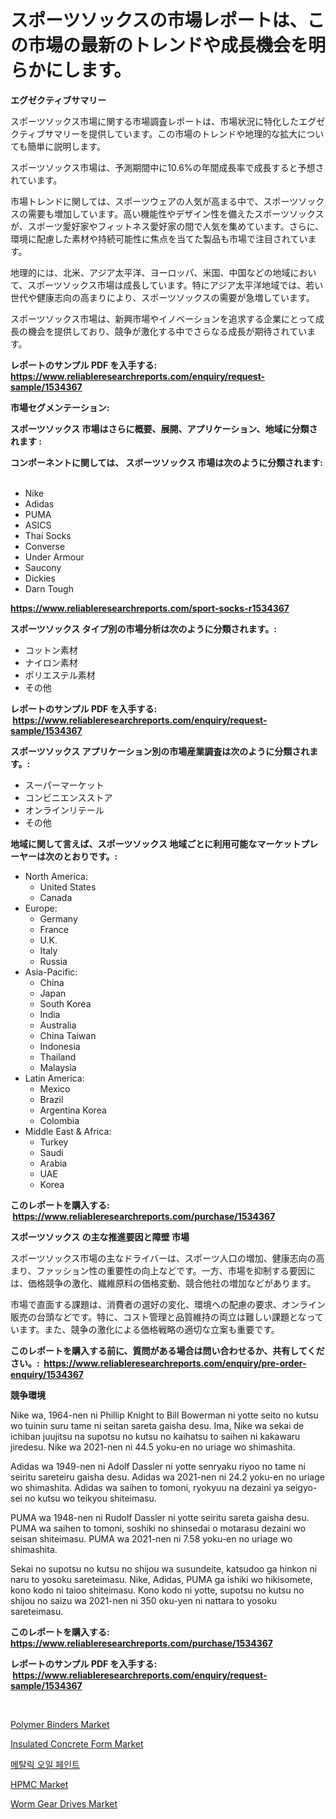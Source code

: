 <p><h1>スポーツソックスの市場レポートは、この市場の最新のトレンドや成長機会を明らかにします。</h1></p><p><strong>エグゼクティブサマリー</strong></p>
<p><p>スポーツソックス市場に関する市場調査レポートは、市場状況に特化したエグゼクティブサマリーを提供しています。この市場のトレンドや地理的な拡大についても簡単に説明します。 </p><p>スポーツソックス市場は、予測期間中に10.6%の年間成長率で成長すると予想されています。</p><p>市場トレンドに関しては、スポーツウェアの人気が高まる中で、スポーツソックスの需要も増加しています。高い機能性やデザイン性を備えたスポーツソックスが、スポーツ愛好家やフィットネス愛好家の間で人気を集めています。さらに、環境に配慮した素材や持続可能性に焦点を当てた製品も市場で注目されています。</p><p>地理的には、北米、アジア太平洋、ヨーロッパ、米国、中国などの地域において、スポーツソックス市場は成長しています。特にアジア太平洋地域では、若い世代や健康志向の高まりにより、スポーツソックスの需要が急増しています。</p><p>スポーツソックス市場は、新興市場やイノベーションを追求する企業にとって成長の機会を提供しており、競争が激化する中でさらなる成長が期待されています。</p></p>
<p><strong>レポートのサンプル PDF を入手する: <a href="https://www.reliableresearchreports.com/enquiry/request-sample/1534367">https://www.reliableresearchreports.com/enquiry/request-sample/1534367</a></strong></p>
<p><strong>市場セグメンテーション:</strong></p>
<p><strong> スポーツソックス 市場はさらに概要、展開、アプリケーション、地域に分類されます :</strong></p>
<p><strong>コンポーネントに関しては、 スポーツソックス 市場は次のように分類されます: &nbsp;</strong></p>
<p><ul><li>Nike</li><li>Adidas</li><li>PUMA</li><li>ASICS</li><li>Thai Socks</li><li>Converse</li><li>Under Armour</li><li>Saucony</li><li>Dickies</li><li>Darn Tough</li></ul></p>
<p><strong><a href="https://www.reliableresearchreports.com/sport-socks-r1534367">https://www.reliableresearchreports.com/sport-socks-r1534367</a></strong></p>
<p><strong> スポーツソックス タイプ別の市場分析は次のように分類されます。:</strong></p>
<p><ul><li>コットン素材</li><li>ナイロン素材</li><li>ポリエステル素材</li><li>その他</li></ul></p>
<p><strong>レポートのサンプル PDF を入手する: &nbsp;<a href="https://www.reliableresearchreports.com/enquiry/request-sample/1534367">https://www.reliableresearchreports.com/enquiry/request-sample/1534367</a></strong></p>
<p><strong> スポーツソックス アプリケーション別の市場産業調査は次のように分類されます。:</strong></p>
<p><ul><li>スーパーマーケット</li><li>コンビニエンスストア</li><li>オンラインリテール</li><li>その他</li></ul></p>
<p><strong>地域に関して言えば、スポーツソックス 地域ごとに利用可能なマーケットプレーヤーは次のとおりです。:</strong></p>
<p><ul>
    <li>
        North America:
        <ul>
            <li>United States</li>
            <li>Canada</li>
        </ul>
    </li>
    <li>
        Europe:
        <ul>
            <li>Germany</li>
            <li>France</li>
            <li>U.K.</li>
            <li>Italy</li>
            <li>Russia</li>
        </ul>
    </li>
    <li>
        Asia-Pacific:
        <ul>
            <li>China</li>
            <li>Japan</li>
            <li>South Korea</li>
            <li>India</li>
            <li>Australia</li>
            <li>China Taiwan</li>
            <li>Indonesia</li>
            <li>Thailand</li>
            <li>Malaysia</li>
        </ul>
    </li>
    <li>
        Latin America:
        <ul>
            <li>Mexico</li>
            <li>Brazil</li>
            <li>Argentina Korea</li>
            <li>Colombia</li>
        </ul>
    </li>
    <li>
        Middle East & Africa:
        <ul>
            <li>Turkey</li>
            <li>Saudi</li>
            <li>Arabia</li>
            <li>UAE</li>
            <li>Korea</li>
        </ul>
    </li>
    </ul></p>
<p><strong>このレポートを購入する: &nbsp;<a href="https://www.reliableresearchreports.com/purchase/1534367">https://www.reliableresearchreports.com/purchase/1534367</a></strong></p>
<p><strong>スポーツソックス の主な推進要因と障壁 市場</strong></p>
<p><p>スポーツソックス市場の主なドライバーは、スポーツ人口の増加、健康志向の高まり、ファッション性の重要性の向上などです。一方、市場を抑制する要因には、価格競争の激化、繊維原料の価格変動、競合他社の増加などがあります。</p><p>市場で直面する課題は、消費者の選好の変化、環境への配慮の要求、オンライン販売の台頭などです。特に、コスト管理と品質維持の両立は難しい課題となっています。また、競争の激化による価格戦略の適切な立案も重要です。</p></p>
<p><strong>このレポートを購入する前に、質問がある場合は問い合わせるか、共有してください。:&nbsp; <a href="https://www.reliableresearchreports.com/enquiry/pre-order-enquiry/1534367">https://www.reliableresearchreports.com/enquiry/pre-order-enquiry/1534367</a></strong></p>
<p><strong>競争環境</strong></p>
<p><p>Nike wa, 1964-nen ni Phillip Knight to Bill Bowerman ni yotte seito no kutsu wo tuinin suru tame ni seitan sareta gaisha desu. Ima, Nike wa sekai de ichiban juujitsu na supotsu no kutsu no kaihatsu to saihen ni kakawaru jiredesu. Nike wa 2021-nen ni 44.5 yoku-en no uriage wo shimashita.</p><p>Adidas wa 1949-nen ni Adolf Dassler ni yotte senryaku riyoo no tame ni seiritu sareteiru gaisha desu. Adidas wa 2021-nen ni 24.2 yoku-en no uriage wo shimashita. Adidas wa saihen to tomoni, ryokyuu na dezaini ya seigyo-sei no kutsu wo teikyou shiteimasu.</p><p>PUMA wa 1948-nen ni Rudolf Dassler ni yotte seiritu sareta gaisha desu. PUMA wa saihen to tomoni, soshiki no shinsedai o motarasu dezaini wo seisan shiteimasu. PUMA wa 2021-nen ni 7.58 yoku-en no uriage wo shimashita.</p><p>Sekai no supotsu no kutsu no shijou wa susundeite, katsudoo ga hinkon ni naru to yosoku sareteimasu. Nike, Adidas, PUMA ga ishiki wo hikisomete, kono kodo ni taioo shiteimasu. Kono kodo ni yotte, supotsu no kutsu no shijou no saizu wa 2021-nen ni 350 oku-yen ni nattara to yosoku sareteimasu.</p></p>
<p><strong>このレポートを購入する: &nbsp; <a href="https://www.reliableresearchreports.com/purchase/1534367">https://www.reliableresearchreports.com/purchase/1534367</a></strong></p>
<p><strong>レポートのサンプル PDF を入手する: &nbsp;<a href="https://www.reliableresearchreports.com/enquiry/request-sample/1534367">https://www.reliableresearchreports.com/enquiry/request-sample/1534367</a></strong><strong></strong></p>
<p>&nbsp;</p>
<p><p><a href="https://issuu.com/reportprime-2/docs/polymer-binders-market-size-2030.pptx">Polymer Binders Market</a></p><p><a href="https://issuu.com/reportprime-2/docs/insulated-concrete-form-market-size-2030.pptx">Insulated Concrete Form Market</a></p><p><a href="https://medium.com/@danykakilback/%EA%B8%88%EC%86%8D-%EC%98%A4%EC%9D%BC-%ED%8E%98%EC%9D%B8%ED%8A%B8-%EC%8B%9C%EC%9E%A5-%EB%B6%84%EC%84%9D-%EB%B0%8F-2024%EB%85%84%EB%B6%80%ED%84%B0-2031%EB%85%84%EA%B9%8C%EC%A7%80-%EC%98%88%EC%83%81%EB%90%98%EB%8A%94-%ED%81%AC%EA%B8%B0%EC%97%90-%EB%8C%80%ED%95%9C-%EC%A0%84%EB%A7%9D-4c35653cec9a">메탈릭 오일 페인트</a></p><p><a href="https://iodized-pantydraco-05c.notion.site/Decoding-the-HPMC-Market-A-Deep-Dive-into-the-Latest-Market-Trends-Market-Segmentation-and-Compet-1eb3343daa4b4018802d55ea0ec41742">HPMC Market</a></p><p><a href="https://view.publitas.com/reportprime-1/insights-into-worm-gear-drives-market-size-analysing-market-share-trends-and-growth-from-2024-to-2031/">Worm Gear Drives Market</a></p></p>